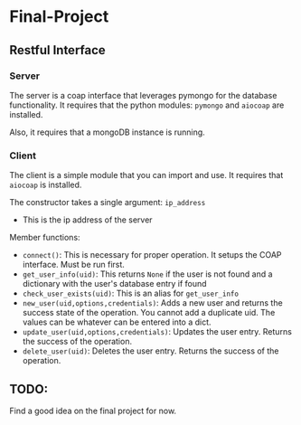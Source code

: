 # Final-Project

## Restful Interface

### Server

The server is a coap interface that leverages pymongo for the database functionality.
It requires that the python modules: `pymongo` and `aiocoap` are installed.

Also, it requires that a mongoDB instance is running.

### Client

The client is a simple module that you can import and use.
It requires that `aiocoap` is installed.

The constructor takes a single argument: `ip_address`
 - This is the ip address of the server

Member functions:
 - `connect()`: This is necessary for proper operation. It setups the COAP interface. Must be run first.
 - `get_user_info(uid)`: This returns `None` if the user is not found and a dictionary with the user's database entry if found
 - `check_user_exists(uid)`: This is an alias for `get_user_info`
 - `new_user(uid,options,credentials)`: Adds a new user and returns the success state of the operation. You cannot add a duplicate uid. The values can be whatever can be entered into a dict.
 - `update_user(uid,options,credentials)`: Updates the user entry. Returns the success of the operation.
 - `delete_user(uid)`: Deletes the user entry. Returns the success of the operation.

## TODO:
Find a good idea on the final project for now.
